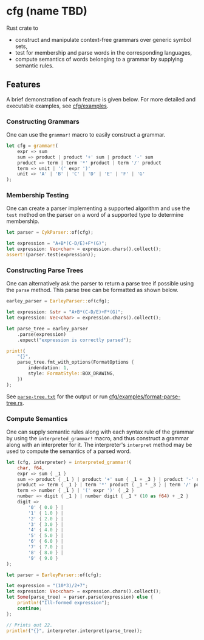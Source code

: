 # cfg (name TBD)

Rust crate to

- construct and manipulate context-free grammars over generic symbol sets,
- test for membership and parse words in the corresponding languages,
- compute semantics of words belonging to a grammar by supplying semantic rules.

## Features

A brief demonstration of each feature is given below. For more detailed and executable examples, see
[cfg/examples](cfg/examples).

### Constructing Grammars

One can use the `grammar!` macro to easily construct a grammar.

```rust
let cfg = grammar!(
    expr => sum
    sum => product | product '+' sum | product '-' sum
    product => term | term '*' product | term '/' product
    term => unit | '(' expr ')'
    unit => 'A' | 'B' | 'C' | 'D' | 'E' | 'F' | 'G'
);
```

### Membership Testing

One can create a parser implementing a supported algorithm and use the `test` method on the parser
on a word of a supported type to determine membership.

```rust
let parser = CykParser::of(cfg);

let expression = "A+B*(C-D/E)+F*(G)";
let expression: Vec<char> = expression.chars().collect();
assert!(parser.test(expression));
```

### Constructing Parse Trees

One can alternatively ask the parser to return a parse tree if possible using the `parse` method.
This parse tree can be formatted as shown below.

```rust
earley_parser = EarleyParser::of(cfg);

let expression: &str = "A+B*(C-D/E)+F*(G)";
let expression: Vec<char> = expression.chars().collect();

let parse_tree = earley_parser
    .parse(expression)
    .expect("expression is correctly parsed");

print!(
    "{}",
    parse_tree.fmt_with_options(FormatOptions {
        indendation: 1,
        style: FormatStyle::BOX_DRAWING,
    })
);
```

See [`parse-tree.txt`](parse-tree.txt) for the output or run
[cfg/examples/format-parse-tree.rs](cfg/examples/format-parse-tree.rs).

### Compute Semantics

One can supply semantic rules along with each syntax rule of the grammar by using the
`interpreted_grammar!` macro, and thus construct a grammar along with an interpreter for it. The
interpreter's `interpret` method may be used to compute the semantics of a parsed word.

```rust
let (cfg, interpreter) = interpreted_grammar!(
    char, f64,
    expr => sum { _1 }
    sum => product { _1 } | product '+' sum { _1 + _3 } | product '-' sum { _1 - _3 }
    product => term { _1 } | term '*' product { _1 * _3 } | term '/' product { _1 / _3 }
    term => number { _1 } | '(' expr ')' { _2 }
    number => digit { _1 } | number digit { _1 * (10 as f64) + _2 }
    digit =>
        '0' { 0.0 } |
        '1' { 1.0 } |
        '2' { 2.0 } |
        '3' { 3.0 } |
        '4' { 4.0 } |
        '5' { 5.0 } |
        '6' { 6.0 } |
        '7' { 7.0 } |
        '8' { 8.0 } |
        '9' { 9.0 }
);

let parser = EarleyParser::of(cfg);

let expression = "(10*3)/2+7";
let expression: Vec<char> = expression.chars().collect();
let Some(parse_tree) = parser.parse(expression) else {
    println!("Ill-formed expression");
    continue;
};

// Prints out 22.
println!("{}", interpreter.interpret(parse_tree));
```
